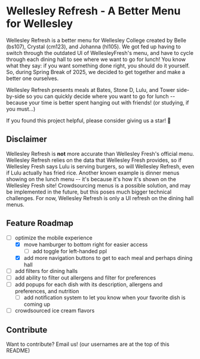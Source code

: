 # Wellesley Refresh - A Better Menu for Wellesley

Wellesley Refresh is a better menu for Wellesley College created by Belle (bs107), Crystal (cm123), and Johanna (hl105). We got fed up having to switch through the outdated UI of WellesleyFresh's menu, and have to cycle through each dining hall to see where we want to go for lunch! You know what they say: if you want something done right, you should do it yourself. So, during Spring Break of 2025, we decided to get together and make a better one ourselves.

Wellesley Refresh presents meals at Bates, Stone D, Lulu, and Tower side-by-side so you can quickly decide where you want to go for lunch -- because your time is better spent hanging out with friends! (or studying, if you must...)

If you found this project helpful, please consider giving us a star! 🌟

## Disclaimer

Wellesley Refresh is **not** more accurate than Wellesley Fresh's official menu. Wellesley Refresh relies on the data that Wellesley Fresh provides, so if Wellesley Fresh says Lulu is serving burgers, so will Wellesley Refresh, even if Lulu actually has fried rice. Another known example is dinner menus showing on the lunch menu -- it's because it's how it's shown on the Wellesley Fresh site! Crowdsourcing menus is a possible solution, and may be implemented in the future, but this poses much bigger technical challenges. For now, Wellesley Refresh is only a UI refresh on the dining hall menus.

## Feature Roadmap

- [ ] optimize the mobile experience
  - [x] move hamburger to bottom right for easier access
    - [ ] add toggle for left-handed ppl
  - [x] add more navigation buttons to get to each meal and perhaps dining hall
- [ ] add filters for dining halls
- [ ] add ability to filter out allergens and filter for preferences
- [ ] add popups for each dish with its description, allergens and preferences, and nutrition
  - [ ] add notification system to let you know when your favorite dish is coming up
- [ ] crowdsourced ice cream flavors

## Contribute

Want to contribute? Email us! (our usernames are at the top of this README)